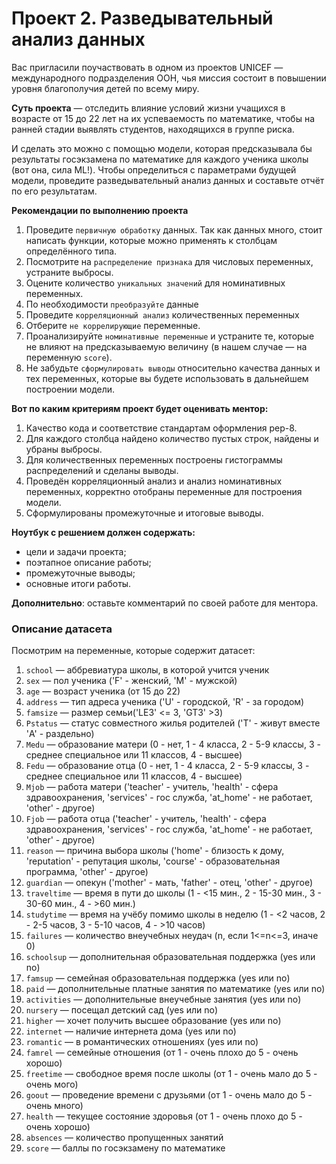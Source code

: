 # Проект 2. Разведывательный анализ данных

Вас пригласили поучаствовать в одном из проектов UNICEF — международного подразделения ООН, чья миссия состоит в повышении уровня благополучия детей по всему миру.

**Суть проекта** — отследить влияние условий жизни учащихся в возрасте от 15 до 22 лет на их успеваемость по математике,
 чтобы на ранней стадии выявлять студентов, находящихся в группе риска.

И сделать это можно с помощью модели, которая предсказывала бы результаты госэкзамена по математике для каждого ученика школы
(вот она, сила ML!). Чтобы определиться с параметрами будущей модели, проведите разведывательный анализ данных и составьте отчёт по его результатам.

**Рекомендации по выполнению проекта**
1. Проведите `первичную обработку` данных. Так как данных много, стоит написать функции, которые можно применять к
столбцам определённого типа.
2. Посмотрите на `распределение признака` для числовых переменных, устраните выбросы.
3. Оцените количество `уникальных значений` для номинативных переменных.
4. По необходимости `преобразуйте` данные
5. Проведите `корреляционный анализ` количественных переменных
6. Отберите `не коррелирующие` переменные.
7. Проанализируйте `номинативные переменные` и устраните те, которые не влияют на предсказываемую величину (в нашем
случае — на переменную `score`).
8. Не забудьте `сформулировать выводы` относительно качества данных и тех переменных, которые вы будете использовать в
дальнейшем построении модели.

**Вот по каким критериям проект будет оценивать ментор:**

1. Качество кода и соответствие стандартам оформления pep-8.
2. Для каждого столбца найдено количество пустых строк, найдены и убраны выбросы.
3. Для количественных переменных построены гистограммы распределений и сделаны выводы.
4. Проведён корреляционный анализ и анализ номинативных переменных, корректно отобраны переменные для построения модели.
5. Сформулированы промежуточные и итоговые выводы.

**Ноутбук с решением должен содержать:**

- цели и задачи проекта;
- поэтапное описание работы;
- промежуточные выводы;
- основные итоги работы.

__Дополнительно__: оставьте комментарий по своей работе для ментора.

### Описание датасета
Посмотрим на переменные, которые содержит датасет:

1. `school` — аббревиатура школы, в которой учится ученик
2. `sex` — пол ученика ('F' - женский, 'M' - мужской)
3. `age` — возраст ученика (от 15 до 22)
4. `address` — тип адреса ученика ('U' - городской, 'R' - за городом)
5. `famsize` — размер семьи('LE3' <= 3, 'GT3' >3)
6. `Pstatus` — статус совместного жилья родителей ('T' - живут вместе 'A' - раздельно)
7. `Medu` — образование матери (0 - нет, 1 - 4 класса, 2 - 5-9 классы, 3 - среднее специальное или 11 классов, 4 - высшее)
8. `Fedu` — образование отца (0 - нет, 1 - 4 класса, 2 - 5-9 классы, 3 - среднее специальное или 11 классов, 4 - высшее)
9. `Mjob` — работа матери ('teacher' - учитель, 'health' - сфера здравоохранения, 'services' - гос служба, 'at_home' -
не работает, 'other' - другое)
10. `Fjob` — работа отца ('teacher' - учитель, 'health' - сфера здравоохранения, 'services' - гос служба, 'at_home' -
не работает, 'other' - другое)
11. `reason` — причина выбора школы ('home' - близость к дому, 'reputation' - репутация школы, 'course' -
образовательная программа, 'other' - другое)
12. `guardian` — опекун ('mother' - мать, 'father' - отец, 'other' - другое)
13. `traveltime` — время в пути до школы (1 - <15 мин., 2 - 15-30 мин., 3 - 30-60 мин., 4 - >60 мин.)
14. `studytime` — время на учёбу помимо школы в неделю (1 - <2 часов, 2 - 2-5 часов, 3 - 5-10 часов, 4 - >10 часов)
15. `failures` — количество внеучебных неудач (n, если 1<=n<=3, иначе 0)
16. `schoolsup` — дополнительная образовательная поддержка (yes или no)
17. `famsup` — семейная образовательная поддержка (yes или no)
18. `paid` — дополнительные платные занятия по математике (yes или no)
19. `activities` — дополнительные внеучебные занятия (yes или no)
20. `nursery` — посещал детский сад (yes или no)
21. `higher` — хочет получить высшее образование (yes или no)
22. `internet` — наличие интернета дома (yes или no)
23. `romantic` — в романтических отношениях (yes или no)
24. `famrel` — семейные отношения (от 1 - очень плохо до 5 - очень хорошо)
25. `freetime` — свободное время после школы (от 1 - очень мало до 5 - очень мого)
26. `goout` — проведение времени с друзьями (от 1 - очень мало до 5 - очень много)
27. `health` — текущее состояние здоровья (от 1 - очень плохо до 5 - очень хорошо)
28. `absences` — количество пропущенных занятий
29. `score` — баллы по госэкзамену по математике
